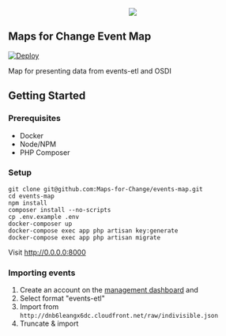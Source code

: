 <p align="center"><img src="https://cloud.githubusercontent.com/assets/25624431/24885399/ed475422-1de9-11e7-9f83-6d4ab65a1a3c.png"></p>

## Maps for Change Event Map

[![Deploy](https://www.herokucdn.com/deploy/button.svg)](https://heroku.com/deploy?template=https://github.com/Maps-For-Change/events-map)

Map for presenting data from events-etl and OSDI

## Getting Started

### Prerequisites
* Docker
* Node/NPM
* PHP Composer

### Setup
```
git clone git@github.com:Maps-for-Change/events-map.git
cd events-map
npm install
composer install --no-scripts
cp .env.example .env
docker-composer up
docker-compose exec app php artisan key:generate
docker-compose exec app php artisan migrate
```

Visit http://0.0.0.0:8000

### Importing events
1. Create an account on the [management dashboard](http://0.0.0.0:8000/register) and 
2. Select format "events-etl"
3. Import from `http://dnb6leangx6dc.cloudfront.net/raw/indivisible.json`
4. Truncate & import

